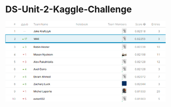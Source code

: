 # DS-Unit-2-Kaggle-Challenge

![result](https://github.com/maiali13/DS-Unit-2-Kaggle-Challenge/blob/master/kaggleresult.png)
